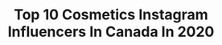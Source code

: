 ---
title: Top 10 Cosmetics Instagram Influencers In Canada In 2020
description: >-
  Find top cosmetics Instagram influencers in Canada in 2020. Most popular hashtags: #makeup #beauty #maccosmetics #mua.
platform: Instagram
profiles:
  - username: "shanzeyl"
    fullname: >-
      Shanzey Amin
    location: "Canada"
    followers: 4416
    engagement: 1039
    commentsToLikes: 0.133660
    avatar: "https://scontent-ams4-1.cdninstagram.com/v/t51.2885-19/s320x320/43779111_277688009542383_1461707594237214720_n.jpg?_nc_ht=scontent-ams4-1.cdninstagram.com&_nc_ohc=ZwcdKcofeKoAX8pG6Zw&oh=3bee728fd89049616058f0449b33047c&oe=5EBB265D"
    verified: false
    hashtags: "#anastasiabeverlyhills, #sephoracanada, #pride, #anastasiabrows"
  - username: "starrlygladue"
    fullname: >-
      Starrly Gladue
    location: "Canada"
    followers: 50186
    engagement: 160
    commentsToLikes: 0.043318
    avatar: "https://scontent-lhr8-1.cdninstagram.com/v/t51.2885-19/s320x320/45623601_2541990129160736_132687796224655360_n.jpg?_nc_ht=scontent-lhr8-1.cdninstagram.com&_nc_ohc=7YBxwkXyzBYAX_VM2MN&oh=214a2f90767f022c6c055626945f4668&oe=5EBA5AA8"
    verified: false
    hashtags: "#minicontroversypalette"
  - username: "milanijoymakeup"
    fullname: >-
      MAKEUP ARTIST & EDUCATOR
    location: "Canada"
    followers: 219443
    engagement: 113
    commentsToLikes: 0.024242
    avatar: "https://scontent-amt2-1.cdninstagram.com/v/t51.2885-19/s320x320/13652206_1630601477258245_698411825_a.jpg?_nc_ht=scontent-amt2-1.cdninstagram.com&_nc_ohc=EwzV9NUQ-rMAX-jce2w&oh=944490350206342900b752066362b10e&oe=5EB05948"
    verified: false
    hashtags: "#milanijoycosmetics, #bridesmaids, #dress, #beforeandafter"
  - username: "beautywithco"
    fullname: >-
      🇨🇦 BROW ARTIST | Crystal Khuu
    location: "Canada"
    followers: 5097
    engagement: 441
    commentsToLikes: 0.188091
    avatar: "https://scontent-amt2-1.cdninstagram.com/v/t51.2885-19/s320x320/67315007_341920533363542_3997291668289093632_n.jpg?_nc_ht=scontent-amt2-1.cdninstagram.com&_nc_ohc=w0BNd1guDSsAX-Ww0NW&oh=c5998f6fa2d096ebd5418447a4e37154&oe=5EBAB673"
    verified: false
    hashtags: "#pmuartists, #microbladed, #yyceyebrows, #browartist"
  - username: "linda_mua"
    fullname: >-
      Linda Tran
    location: "Canada"
    followers: 42261
    engagement: 175
    commentsToLikes: 0.040438
    avatar: "https://scontent-lhr8-1.cdninstagram.com/v/t51.2885-19/s320x320/43985424_189527908600952_6130547352357830656_n.jpg?_nc_ht=scontent-lhr8-1.cdninstagram.com&_nc_ohc=A6HpEZjaieMAX9G_Xav&oh=694f2acc747d2f79ecae14af05c0eea3&oe=5EB96BF3"
    verified: false
    hashtags: "#winterwonderland, #snowmobile, #2020, #makeupgiveaway"
  - username: "this_is_forty_"
    fullname: >-
      Terah  🇨🇦
    location: "Canada"
    followers: 44251
    engagement: 391
    commentsToLikes: 0.030297
    avatar: "https://scontent-lhr8-1.cdninstagram.com/v/t51.2885-19/s320x320/61541386_2322454574637631_8946516018298093568_n.jpg?_nc_ht=scontent-lhr8-1.cdninstagram.com&_nc_ohc=dFRxPMGu1N8AX_R0tm2&oh=5d796e82a7a4b41f102f81ac9013313b&oe=5EBC275B"
    verified: false
    hashtags: "#revlon, #drugstorebeauty, #toofacedpeachesandcream, #narslaguna"
  - username: "shannonmannofficial"
    fullname: >-
      MAKEUP | HAIR | EDUCATOR
    location: "Canada"
    followers: 39818
    engagement: 183
    commentsToLikes: 0.021576
    avatar: "https://scontent-lht6-1.cdninstagram.com/v/t51.2885-19/s320x320/84178807_180244206524045_3697790022347390976_n.jpg?_nc_ht=scontent-lht6-1.cdninstagram.com&_nc_ohc=KqgTxciWBgAAX-6jWWY&oh=31c0f77cbb3e772f2e5c4216759a8b83&oe=5EB1D779"
    verified: false
    hashtags: "#quarantine, #pickmeupbundle, #surreybakery, #bighair"
  - username: "tianacosmetics"
    fullname: >-
      Tiana 🥂
    location: "Canada"
    followers: 144611
    engagement: 154
    commentsToLikes: 0.009379
    avatar: "https://scontent-amt2-1.cdninstagram.com/v/t51.2885-19/s320x320/75538116_560181121485381_3377470403634003968_n.jpg?_nc_ht=scontent-amt2-1.cdninstagram.com&_nc_ohc=4NEOHWbCP6kAX_NxGe-&oh=e11eac842f5941a87525a866ef631492&oe=5EB3457C"
    verified: true
    hashtags: "#newyearseve, #puppy, #vancouverblogger, #benefitcosmetics"
  - username: "sinasalehi_pix"
    fullname: >-
      عکاس
    location: "Canada"
    followers: 5068
    engagement: 1882
    commentsToLikes: 0.075979
    avatar: "https://scontent-atl3-1.cdninstagram.com/v/t51.2885-19/s320x320/87601196_188820525682116_403556222348820480_n.jpg?_nc_ht=scontent-atl3-1.cdninstagram.com&_nc_ohc=NWrsbKC-kBIAX9fqO_J&oh=36f16d2dd5344fa212fe660f4a60c17f&oe=5EB9C55A"
    verified: false
    hashtags: "#photoshop, #expersionism, #dailyfashionlooks, #lipstic"
  - username: "_giagiudice"
    fullname: >-
      Gia Giudice
    location: "Canada"
    followers: 645487
    engagement: 1095
    commentsToLikes: 0.017905
    avatar: "https://scontent-ams4-1.cdninstagram.com/v/t51.2885-19/s320x320/42717348_311008569682573_3762703354900250624_n.jpg?_nc_ht=scontent-ams4-1.cdninstagram.com&_nc_ohc=4oASmDbbsZQAX_TW4-k&oh=c588b2f8cbe6bd5cfdfd2c4c23d4278e&oe=5EB9ACDE"
    verified: true
    hashtags: "#beauty, #hsn, #bellabrow, #linkinbio"
---